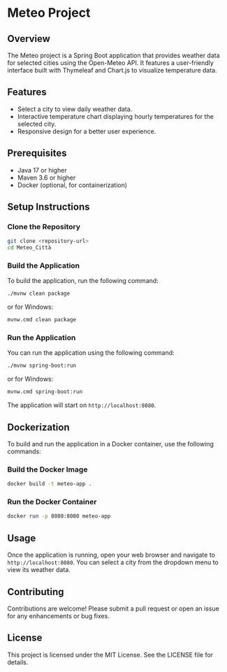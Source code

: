 # Meteo Project

## Overview
The Meteo project is a Spring Boot application that provides weather data for selected cities using the Open-Meteo API. It features a user-friendly interface built with Thymeleaf and Chart.js to visualize temperature data.

## Features
- Select a city to view daily weather data.
- Interactive temperature chart displaying hourly temperatures for the selected city.
- Responsive design for a better user experience.

## Prerequisites
- Java 17 or higher
- Maven 3.6 or higher
- Docker (optional, for containerization)

## Setup Instructions

### Clone the Repository
```bash
git clone <repository-url>
cd Meteo_Città
```

### Build the Application
To build the application, run the following command:
```bash
./mvnw clean package
```
or for Windows:
```bash
mvnw.cmd clean package
```

### Run the Application
You can run the application using the following command:
```bash
./mvnw spring-boot:run
```
or for Windows:
```bash
mvnw.cmd spring-boot:run
```

The application will start on `http://localhost:8080`.

## Dockerization
To build and run the application in a Docker container, use the following commands:

### Build the Docker Image
```bash
docker build -t meteo-app .
```

### Run the Docker Container
```bash
docker run -p 8080:8080 meteo-app
```

## Usage
Once the application is running, open your web browser and navigate to `http://localhost:8080`. You can select a city from the dropdown menu to view its weather data.

## Contributing
Contributions are welcome! Please submit a pull request or open an issue for any enhancements or bug fixes.

## License
This project is licensed under the MIT License. See the LICENSE file for details.